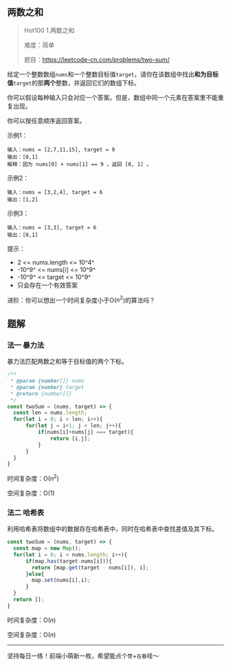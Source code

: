 ## 两数之和

> Hot100 1.两数之和
>
> 难度：简单
>
> 题目：https://leetcode-cn.com/problems/two-sum/

给定一个整数数组`nums`和一个整数目标值`target`，请你在该数组中找出**和为目标值**`target`的那**两个**整数，并返回它们的数组下标。

你可以假设每种输入只会对应一个答案。但是，数组中同一个元素在答案里不能重复出现。

你可以按任意顺序返回答案。

示例1：

```
输入：nums = [2,7,11,15], target = 9
输出：[0,1]
解释：因为 nums[0] + nums[1] == 9 ，返回 [0, 1] 。
```

示例2：

```
输入：nums = [3,2,4], target = 6
输出：[1,2]
```

示例3：

```
输入：nums = [3,3], target = 6
输出：[0,1]
```

提示：

- 2 <= nums.length <= 10^4^
- -10^9^ <= nums[i] <= 10^9^
- -10^9^ <= target <= 10^9^
- 只会存在一个有效答案

进阶：你可以想出一个时间复杂度小于O($n^2$​)的算法吗？

## 题解

### 法一 暴力法

暴力法匹配两数之和等于目标值的两个下标。

```javascript
/**
 * @param {number[]} nums
 * @param {number} target
 * @return {number[]}
 */
const twoSum = (nums, target) => {
  const len = nums.length;
  for(let i = 0; i < len; i++){
      for(let j = i+1; j < len; j++){
          if(nums[i]+nums[j] === target){
              return [i,j];
          }
      }
  }
}
```

时间复杂度：O($n^2$)

空间复杂度：O($1$)

### 法二 哈希表

利用哈希表将数组中的数据存在哈希表中，同时在哈希表中查找差值及其下标。

```javascript
const twoSum = (nums, target) => {
  const map = new Map();
  for(let i = 0; i < nums.length; i++){
      if(map.has(target-nums[i])){
        return [map.get(target - nums[i]), i];
      }else{
        map.set(nums[i],i);
      }
  }
  return [];
}
```

时间复杂度：O($n$)

空间复杂度：O($n$)

****

坚持每日一练！前端小萌新一枚，希望能点个`赞`+`在看`哇～

